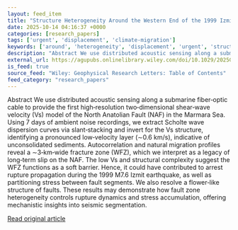 ```yaml
---
layout: feed_item
title: "Structure Heterogeneity Around the Western End of the 1999 Izmit Earthquake Rupture Revealed by Distributed Acoustic Sensing"
date: 2025-10-14 04:16:37 +0000
categories: [research_papers]
tags: ['urgent', 'displacement', 'climate-migration']
keywords: ['around', 'heterogeneity', 'displacement', 'urgent', 'structure', 'climate-migration']
description: "Abstract We use distributed acoustic sensing along a submarine fiber‐optic cable to provide the first high‐resolution two‐dimensional shear‐wave velocity (Vs..."
external_url: https://agupubs.onlinelibrary.wiley.com/doi/10.1029/2025GL116809?af=R
is_feed: true
source_feed: "Wiley: Geophysical Research Letters: Table of Contents"
feed_category: "research_papers"
---
```


Abstract We use distributed acoustic sensing along a submarine fiber‐optic cable to provide the first high‐resolution two‐dimensional shear‐wave velocity (Vs) model of the North Anatolian Fault (NAF) in the Marmara Sea. Using 7 days of ambient noise recordings, we extract Scholte wave dispersion curves via slant‐stacking and invert for the Vs structure, identifying a pronounced low‐velocity layer (∼0.6 km/s), indicative of unconsolidated sediments. Autocorrelation and natural migration profiles reveal a ∼3‐km‐wide fracture zone (WFZ), which we interpret as a legacy of long‐term slip on the NAF. The low Vs and structural complexity suggest the WFZ functions as a soft barrier. Hence, it could have contributed to arrest rupture propagation during the 1999 M7.6 Izmit earthquake, as well as partitioning stress between fault segments. We also resolve a flower‐like structure of faults. These results may demonstrate how fault zone heterogeneity controls rupture dynamics and stress accumulation, offering mechanistic insights into seismic segmentation.

[Read original article](https://agupubs.onlinelibrary.wiley.com/doi/10.1029/2025GL116809?af=R)
